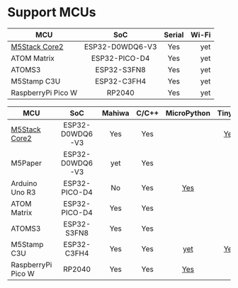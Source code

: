 # Support MCUs

| MCU                                         |       SoC       | Serial | Wi-Fi |
| ------------------------------------------- | :-------------: | :----: | ----: |
| [M5Stack Core2](./m5stack/m5stack_core2.md) | ESP32-D0WDQ6-V3 |  Yes   |   yet |
| ATOM Matrix                                 |  ESP32-PICO-D4  |  Yes   |   yet |
| ATOMS3                                      |   ESP32-S3FN8   |  Yes   |   yet |
| M5Stamp C3U                                 |   ESP32-C3FH4   |  Yes   |   yet |
| RaspberryPi Pico W                          |     RP2040      |  Yes   |   yet |

| MCU                                         |       SoC       | Mahiwa | C/C++ |                      MicroPython                      |                                  TinyGo                                  | Espruino | mruby | Rust | Lua |
| ------------------------------------------- | :-------------: | :----: | :---: | :---------------------------------------------------: | :----------------------------------------------------------------------: | :------: | :---: | :--: | :-: |
| [M5Stack Core2](./m5stack/m5stack_core2.md) | ESP32-D0WDQ6-V3 |  Yes   |  Yes  |                                                       | [Yes](https://tinygo.org/docs/reference/microcontrollers/m5stack-core2/) |          |       |      |     |
| M5Paper                                     | ESP32-D0WDQ6-V3 |  yet   |  Yes  |                                                       |                                                                          |          |       |      |     |
| Arduino Uno R3                              |  ESP32-PICO-D4  |   No   |  Yes  | [Yes](https://micropython.org/download/M5STACK_ATOM/) |                                                                          |          |       |      |     |
| ATOM Matrix                                 |  ESP32-PICO-D4  |  Yes   |  Yes  |                                                       |                                                                          |          |       |      |     |
| ATOMS3                                      |   ESP32-S3FN8   |  Yes   |  Yes  |                                                       |                                                                          |          |       |      |     |
| M5Stamp C3U                                 |   ESP32-C3FH4   |  Yes   |  Yes  | [yet](https://micropython.org/download/?mcu=esp32c3)  |  [Yes](https://tinygo.org/docs/reference/microcontrollers/m5stamp-c3/)   |          |       |      |     |
| RaspberryPi Pico W                          |     RP2040      |  Yes   |  Yes  |  [Yes](https://micropython.org/download/RPI_PICO_W/)  |                                                                          |          |       |      |     |
